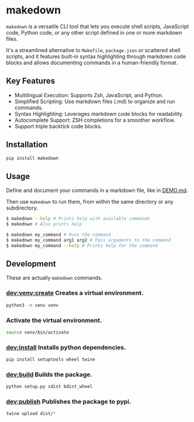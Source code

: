 # makedown

`makedown` is a versatile CLI tool that lets you execute shell scripts,
JavaScript code, Python code, or any other script defined in one or more markdown files.

It's a streamlined alternative to `Makefile`, `package.json` or scattered shell scripts,
and it features built-in syntax highlighting through markdown code blocks and
allows documenting commands in a human-friendly format.

## Key Features

- Multilingual Execution: Supports Zsh, JavaScript, and Python.
- Simplified Scripting: Use markdown files (.md) to organize and run commands.
- Syntax Highlighting: Leverages markdown code blocks for readability.
- Autocomplete Support: ZSH completions for a smoother workflow.
- Support triple backtick code blocks.

## Installation

```bash
pip install makedown
```

## Usage

Define and document your commands in a markdown file, like in [DEMO.md](./DEMO.md).

Then use `makedown` to run them, from within the same directory or any subdirectory.

```bash
$ makedown --help # Prints help with available commands
$ makedown # Also prints help

$ makedown my_command # Runs the command
$ makedown my_command arg1 arg2 # Pass arguments to the command
$ makedown my_command --help # Prints help for the command
```

## Development

These are actually `makedown` commands.

### [dev:venv:create]() Creates a virtual environment.

```bash
python3 -m venv venv
```

### Activate the virtual environment.

```bash
source venv/bin/activate
```

### [dev:install]() Installs python dependencies.

```bash
pip install setuptools wheel twine
```

### [dev:build]() Builds the package.

```bash
python setup.py sdist bdist_wheel
```

### [dev:publish]() Publishes the package to pypi.

```bash
twine upload dist/*
```
